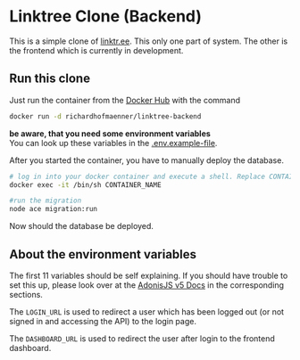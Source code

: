 # Linktree Clone (Backend)

This is a simple clone of [linktr.ee](https://linktr.ee). This only one part of system. The other is the frontend
which is currently in development.

## Run this clone
Just run the container from the [Docker Hub](https://hub.docker.com/repository/docker/richardhofmaenner/linktree-backend)
with the command
```bash
docker run -d richardhofmaenner/linktree-backend
```

**be aware, that you need some environment variables**<br />
You can look up these variables in the [.env.example-file](https://github.com/richardhofmaenner/linktree-backend/blob/main/.env.example).

After you started the container, you have to manually deploy the database.
```bash
# log in into your docker container and execute a shell. Replace CONTAINER_NAME with your actual name of the container
docker exec -it /bin/sh CONTAINER_NAME

#run the migration
node ace migration:run
```
Now should the database be deployed.

## About the environment variables
The first 11 variables should be self explaining. If you should have trouble to set this up, please look over at the
[AdonisJS v5 Docs](https://preview.adonisjs.com/guides/quick-start) in the corresponding sections.

The ` LOGIN_URL ` is used to redirect a user which has been logged out (or not signed in and accessing the API) to the
login page.

The ` DASHBOARD_URL ` is used to redirect the user after login to the frontend dashboard.
